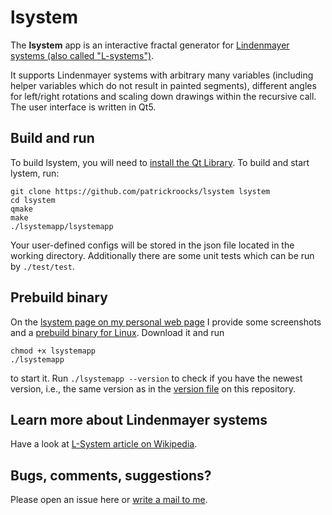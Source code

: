 # lsystem

The **lsystem** app is an interactive fractal generator for [Lindenmayer systems (also called "L-systems")](https://en.wikipedia.org/wiki/L-system). 

It supports Lindenmayer systems with arbitrary many variables (including helper variables which do not result in painted segments), different angles for left/right rotations and scaling down drawings within the recursive call. The user interface is written in Qt5.

## Build and run

To build lsystem, you will need to [install the Qt Library](https://wiki.qt.io/Install_Qt_5_on_Ubuntu). To build and start lystem, run:

    git clone https://github.com/patrickroocks/lsystem lsystem
    cd lsystem
    qmake
    make
    ./lsystemapp/lsystemapp

Your user-defined configs will be stored in the json file located in the working directory. Additionally there are some unit tests which can be run by `./test/test`.

## Prebuild binary

On the [lsystem page on my personal web page](https://www.p-roocks.de/wordpress2/lsystem-simulator) I provide some screenshots and a [prebuild binary for Linux](https://www.p-roocks.de/files/lsystemapp). Download it and run 

    chmod +x lsystemapp
    ./lsystemapp
	
to start it. Run `./lsystemapp --version` to check if you have the newest version, i.e., the same version as in the [version file](https://github.com/patrickroocks/lsystem/blob/main/lsystem/lsystemapp/version.h) on this repository. 

## Learn more about Lindenmayer systems

Have a look at [L-System article on Wikipedia](https://en.wikipedia.org/wiki/L-system).

## Bugs, comments, suggestions?

Please open an issue here or [write a mail to me](mailto:mail@p-roocks.de).
